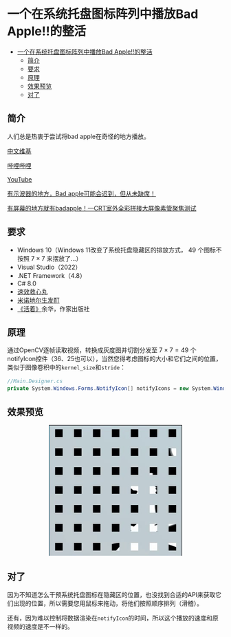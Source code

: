 # 一个在系统托盘图标阵列中播放Bad Apple!!的整活

- [一个在系统托盘图标阵列中播放Bad Apple!!的整活](#一个在系统托盘图标阵列中播放bad-apple的整活)
  - [简介](#简介)
  - [要求](#要求)
  - [原理](#原理)
  - [效果预览](#效果预览)
  - [对了](#对了)


## 简介

人们总是热衷于尝试将bad apple在奇怪的地方播放。

[中文维基](https://zh.m.wikipedia.org/zh-hans/Bad_Apple!!)

[哔哩哔哩](https://www.bilibili.com/video/BV1xx411c79H)

[YouTube](https://youtu.be/FtutLA63Cp8)

[有示波器的地方，Bad apple可能会迟到，但从未缺席！](https://www.bilibili.com/video/BV1Et411W743)

[有屏幕的地方就有badapple！—CRT室外全彩拼接大屏像素管聚焦测试](https://www.bilibili.com/video/BV1Zu4y1w7E2/)

## 要求

- Windows 10（Windows 11改变了系统托盘隐藏区的排放方式，  $49$ 个图标不按照 $7 \times 7$ 来摆放了…）
- Visual Studio（2022）
- .NET Framework（4.8）
- C# 8.0
- [速效救心丸](https://item.jkcsjd.com/3810395.html)
- [米诺地尔生发酊](https://item.yiyaojd.com/100009773041.html)
- [《活着》](http://product.dangdang.com/1612701486.html)余华，作家出版社


## 原理

通过OpenCV逐帧读取视频，转换成灰度图并切割分发至 $7 \times 7 = 49$ 个notifyIcon控件（36、25也可以），当然您得考虑图标的大小和它们之间的位置，类似于图像卷积中的```kernel_size```和```stride```：

```csharp
//Main.Designer.cs
private System.Windows.Forms.NotifyIcon[] notifyIcons = new System.Windows.Forms.NotifyIcon[49];
```

## 效果预览

<div align="center"><img src="./image/preview.gif" alt=""></div>

## 对了

因为不知道怎么干预系统托盘图标在隐藏区的位置，也没找到合适的API来获取它们出现的位置，所以需要您用鼠标来拖动，将他们按照顺序排列（滑稽）。

还有，因为难以控制将数据渲染在```notifyIcon```的时间，所以这个播放的速度和原视频的速度是不一样的。
